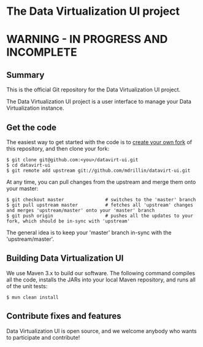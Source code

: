 # The Data Virtualization UI project
# WARNING - IN PROGRESS AND INCOMPLETE

## Summary

This is the official Git repository for the Data Virtualization UI project.

The Data Virtualization UI project is a user interface to manage your Data Virtualization instance.

## Get the code

The easiest way to get started with the code is to [create your own fork](http://help.github.com/forking/) of this repository, and then clone your fork:

	$ git clone git@github.com:<you>/datavirt-ui.git
	$ cd datavirt-ui
	$ git remote add upstream git://github.com/mdrillin/datavirt-ui.git
	
At any time, you can pull changes from the upstream and merge them onto your master:

	$ git checkout master               # switches to the 'master' branch
	$ git pull upstream master          # fetches all 'upstream' changes and merges 'upstream/master' onto your 'master' branch
	$ git push origin                   # pushes all the updates to your fork, which should be in-sync with 'upstream'

The general idea is to keep your 'master' branch in-sync with the 'upstream/master'.

## Building Data Virtualization UI

We use Maven 3.x to build our software. The following command compiles all the code, installs the JARs into your local Maven repository, and runs all of the unit tests:

	$ mvn clean install

## Contribute fixes and features

Data Virtualization UI is open source, and we welcome anybody who wants to participate and contribute!

